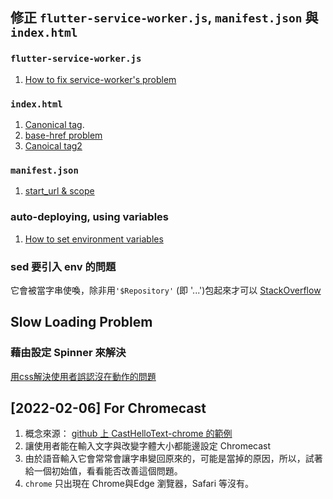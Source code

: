 ## 修正 `flutter-service-worker.js`, `manifest.json` 與 `index.html`

### `flutter-service-worker.js`
1. [How to fix service-worker's problem](https://github.com/flutter/flutter/issues/68449)

### `index.html`
1. [Canonical tag](https://ahrefs.com/blog/canonical-tags/#:~:text=A%20canonical%20tag%20%28rel%3D%E2%80%9Ccanonical%E2%80%9D%29%20is%20a%20snippet%20of,the%20main%20one%20and%20thus%2C%20should%20be%20indexed).
2. [base-href problem](https://dev.to/janux_de/automatically-publish-a-flutter-web-app-on-github-pages-3m1f)
3. [Canoical tag2](https://gist.github.com/kosamari/7c5d1e8449b2fbc97d372675f16b566e)

### `manifest.json`
1. [start_url & scope](https://stackoverflow.com/questions/55405231/ionic-4-how-to-configure-a-pwa-to-run-on-a-subfolder)

### auto-deploying, using variables
1. [How to set environment variables](https://docs.github.com/en/actions/learn-github-actions/environment-variables)

### sed 要引入 env 的問題
它會被當字串使喚，除非用`'$Repository'` (即 '...')包起來才可以
[StackOverflow](https://stackoverflow.com/questions/584894/environment-variable-substitution-in-sed)

## Slow Loading Problem
### 藉由設定 Spinner 來解決
[用css解決使用者誤認沒在動作的問題](https://itnext.io/fix-flutter-web-loading-time-with-a-loading-spinner-c5dd36a29f5b)

## [2022-02-06] For Chromecast
1. 概念來源： [github 上 CastHelloText-chrome 的範例](https://github.com/AVGP/CastHelloText-chrome)
2. 讓使用者能在輸入文字與改變字體大小都能邊設定 Chromecast
3. 由於語音輸入它會常常會讓字串變回原來的，可能是當掉的原因，所以，試著給一個初始值，看看能否改善這個問題。
4. `chrome` 只出現在 Chrome與Edge 瀏覽器，Safari 等沒有。